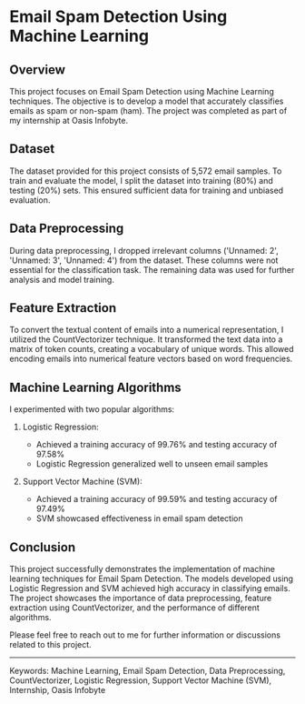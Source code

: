 # Email Spam Detection Using Machine Learning

## Overview
This project focuses on Email Spam Detection using Machine Learning techniques. The objective is to develop a model that accurately classifies emails as spam or non-spam (ham). The project was completed as part of my internship at Oasis Infobyte.

## Dataset
The dataset provided for this project consists of 5,572 email samples. To train and evaluate the model, I split the dataset into training (80%) and testing (20%) sets. This ensured sufficient data for training and unbiased evaluation.

## Data Preprocessing
During data preprocessing, I dropped irrelevant columns ('Unnamed: 2', 'Unnamed: 3', 'Unnamed: 4') from the dataset. These columns were not essential for the classification task. The remaining data was used for further analysis and model training.

## Feature Extraction
To convert the textual content of emails into a numerical representation, I utilized the CountVectorizer technique. It transformed the text data into a matrix of token counts, creating a vocabulary of unique words. This allowed encoding emails into numerical feature vectors based on word frequencies.

## Machine Learning Algorithms
I experimented with two popular algorithms:

1. Logistic Regression:
   - Achieved a training accuracy of 99.76% and testing accuracy of 97.58%
   - Logistic Regression generalized well to unseen email samples

2. Support Vector Machine (SVM):
   - Achieved a training accuracy of 99.59% and testing accuracy of 97.49%
   - SVM showcased effectiveness in email spam detection

## Conclusion
This project successfully demonstrates the implementation of machine learning techniques for Email Spam Detection. The models developed using Logistic Regression and SVM achieved high accuracy in classifying emails. The project showcases the importance of data preprocessing, feature extraction using CountVectorizer, and the performance of different algorithms.

Please feel free to reach out to me for further information or discussions related to this project.

---

Keywords: Machine Learning, Email Spam Detection, Data Preprocessing, CountVectorizer, Logistic Regression, Support Vector Machine (SVM), Internship, Oasis Infobyte
